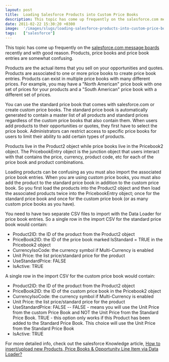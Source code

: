 ```yaml
---
layout: post
title:  Loading Salesforce Products into Custom Price Books
description: This topic has come up frequently on the salesforce.com message boards recently and with good reason. Products, price books and price book entries are somewhat confusing. Products are the actual items that you sell on your opportunities and quotes. Products are associated to one or more price books to create price book entries. Products can exist in multiple price books with many different prices. For example, you may have a North American price book with one set of prices for your products and 
date: 2011-02-22 15:30:20 +0300
image:  '/images/slugs/loading-salesforce-products-into-custom-price-books.jpg'
tags:   ["salesforce"]
---
```

<p>This topic has come up frequently on the <a href="http://boards.developerforce.com/sforce/?category.id=developers" target="_blank">salesforce.com message boards</a> recently and with good reason. Products, price books and price book entries are somewhat confusing.</p>
<p>Products are the actual items that you sell on your opportunities and quotes. Products are associated to one or more price books to create price book entries. Products can exist in multiple price books with many different prices. For example, you may have a "North American" price book with one set of prices for your products and a "South American" price book with a different set of prices.</p>
<p>You can use the standard price book that comes with salesforce.com or create custom price books. The standard price book is automatically generated to contain a master list of all products and standard prices regardless of the custom price books that also contain them. When users add products to their opportunities or quotes, they first have to select the price book. Administrators can restrict access to specific price books for users to limit their ability to add certain types of products.</p>
<p>Products live in the Product2 object while price books live in the Pricebook2 object. The PricebookEntry object is the junction object that users interact with that contains the price, currency, product code, etc for each of the price book and product combinations.</p>
<p>Loading products can be confusing as you must also import the associated price book entries. When you are using custom price books, you must also add the product to the standard price book in addition to the custom price book. So you first load the products into the Product2 object and then load the associated products twice into the PricebookEntry object; once for the standard price book and once for the custom price book (or as many custom price books as you have).</p>
<p>You need to have two separate CSV files to import with the Data Loader for price book entries. So a single row in the import CSV for the standard price book would contain:</p>
<ul>
<li>Product2ID: the ID of the product from the Product2 object</li>
<li>PriceBook2ID: the ID of the price book marked IsStandard = TRUE in the Pricebook2 object</li>
<li>CurrencyIsoCode: the currency symbol if Multi-Currency is enabled</li>
<li>Unit Price: the list price/standard price for the product</li>
<li>UseStandardPrice: FALSE</li>
<li>IsActive: TRUE</li>
</ul>
<p>A single row in the import CSV for the custom price book would contain:</p>
<ul>
<li>Product2ID: the ID of the product from the Product2 object</li>
<li>PriceBook2ID: the ID of the custom price book in the Pricebook2 object</li>
<li>CurrencyIsoCode: the currency symbol if Multi-Currency is enabled</li>
<li>Unit Price: the list price/standard price for the product</li>
<li>UseStandardPrice: FALSE -- FALSE - means you will use the Unit Price from the custom Price Book and NOT the Unit Price from the Standard Price Book. TRUE - this option only works if this Product has been added to the Standard Price Book. This choice will use the Unit Price from the Standard Price Book</li>
<li>IsActive: TRUE</li>
</ul>
<p>For more detailed info, check out the salesforce Knowledge article, <a href="https://help.salesforce.com/apex/HTViewSolution?id=98365&language=en" target="_blank">How to insert/upload new Products, Price Books & Opportunity Line Item via Data Loader?</a></p>
